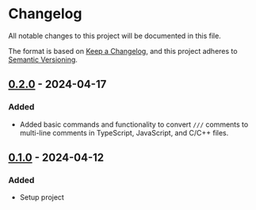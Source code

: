 # Changelog
All notable changes to this project will be documented in this file.

The format is based on [Keep a Changelog](https://keepachangelog.com/en/1.0.0/),
and this project adheres to [Semantic Versioning](https://semver.org/spec/v2.0.0.html).

## [0.2.0] - 2024-04-17
### Added
- Added basic commands and functionality to convert `///` comments to multi-line comments in TypeScript, JavaScript, and C/C++ files.

## [0.1.0] - 2024-04-12
### Added
- Setup project

[0.2.0]: https://github.com/jaronfort/comment-magic.git/compare/v0.1.0...v0.2.0
[0.1.0]: https://github.com/jaronfort/comment-magic.git/releases/tag/v0.1.0
